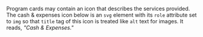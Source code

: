 Program cards may contain an icon that describes the services provided. The cash & expenses icon below is an `svg` element with its `role` attribute set to `img` so that `title` tag of this icon is treated like `alt` text for images. It reads, *"Cash & Expenses."*